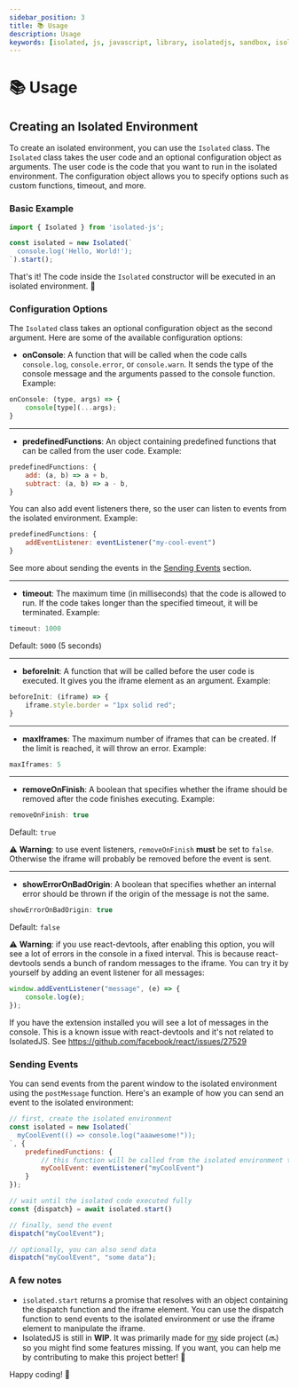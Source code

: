 ```yaml
---
sidebar_position: 3
title: 📚 Usage
description: Usage
keywords: [isolated, js, javascript, library, isolatedjs, sandbox, isolated environment]
---
```


# 📚 Usage
## Creating an Isolated Environment
To create an isolated environment, you can use the `Isolated` class. The `Isolated` class takes the user code and an optional configuration object as arguments. The user code is the code that you want to run in the isolated environment. The configuration object allows you to specify options such as custom functions, timeout, and more.

### Basic Example
```javascript
import { Isolated } from 'isolated-js';

const isolated = new Isolated(`
  console.log('Hello, World!');
`).start();
```
That's it! The code inside the `Isolated` constructor will be executed in an isolated environment. 🎉

### Configuration Options
The `Isolated` class takes an optional configuration object as the second argument. Here are some of the available configuration options:

- **onConsole**: A function that will be called when the code calls `console.log`, `console.error`, or `console.warn`. It sends the type of the console message and the arguments passed to the console function. Example:
```javascript
onConsole: (type, args) => {
    console[type](...args);
}
```

---------

- **predefinedFunctions**: An object containing predefined functions that can be called from the user code. Example:
```javascript
predefinedFunctions: {
    add: (a, b) => a + b,
    subtract: (a, b) => a - b,
}
```
You can also add event listeners there, so the user can listen to events from the isolated environment. Example:
```javascript
predefinedFunctions: {
    addEventListener: eventListener("my-cool-event")
}
```
See more about sending the events in the [Sending Events](#sending-events) section.

---------

- **timeout**: The maximum time (in milliseconds) that the code is allowed to run. If the code takes longer than the specified timeout, it will be terminated. Example:
```javascript
timeout: 1000
```
Default: `5000` (5 seconds)

---------

- **beforeInit**: A function that will be called before the user code is executed. It gives you the iframe element as an argument. Example:
```javascript
beforeInit: (iframe) => {
    iframe.style.border = "1px solid red";
}
```

---------

- **maxIframes**: The maximum number of iframes that can be created. If the limit is reached, it will throw an error. Example:
```javascript
maxIframes: 5
```

---------

- **removeOnFinish**: A boolean that specifies whether the iframe should be removed after the code finishes executing. Example:
```javascript
removeOnFinish: true
```
Default: `true`

⚠️ **Warning**: to use event listeners, `removeOnFinish` **must** be set to `false`. Otherwise the iframe will probably be removed before the event is sent.

---------

- **showErrorOnBadOrigin**: A boolean that specifies whether an internal error should be thrown if the origin of the message is not the same.
```javascript
showErrorOnBadOrigin: true
```
Default: `false`

⚠️ **Warning**: if you use react-devtools, after enabling this option, you will see a lot of errors in the console in a fixed interval. This is because react-devtools sends a bunch of random messages to the iframe.
You can try it by yourself by adding an event listener for all messages:
```javascript
window.addEventListener("message", (e) => {
    console.log(e);
});
```
If you have the extension installed you will see a lot of messages in the console. This is a known issue with react-devtools and it's not related to IsolatedJS. See https://github.com/facebook/react/issues/27529

### Sending Events
You can send events from the parent window to the isolated environment using the `postMessage` function. Here's an example of how you can send an event to the isolated environment:
```javascript
// first, create the isolated environment
const isolated = new Isolated(`
  myCoolEvent(() => console.log("aaawesome!"));
`, {
    predefinedFunctions: {
        // this function will be called from the isolated environment to listen to the event:
        myCoolEvent: eventListener("myCoolEvent")
    }
});

// wait until the isolated code executed fully
const {dispatch} = await isolated.start()

// finally, send the event
dispatch("myCoolEvent");

// optionally, you can also send data
dispatch("myCoolEvent", "some data");
```

### A few notes
- `isolated.start` returns a promise that resolves with an object containing the dispatch function and the iframe element. You can use the dispatch function to send events to the isolated environment or use the iframe element to manipulate the iframe.
- IsolatedJS is still in **WIP**. It was primarily made for [my](https://github.com/ksawery29) side project (🔜) so you might find some features missing. If you want, you can help me by contributing to make this project better! 🙌

Happy coding! 🚀
